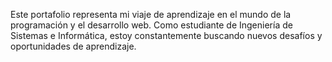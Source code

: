 Este portafolio representa mi viaje de aprendizaje en el mundo de la programación y el desarrollo web.  Como estudiante de Ingeniería de Sistemas e Informática, estoy constantemente buscando nuevos desafíos y oportunidades de aprendizaje.
 
